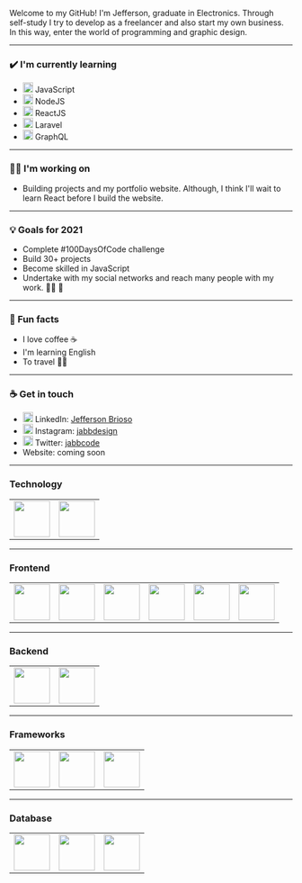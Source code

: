 <!-- <img src= "https://github.com/Juel07/Juel07/blob/master/github-banner-BW.png"></img> -->

Welcome to my GitHub! I'm Jefferson, graduate in Electronics. Through self-study I try to develop as a freelancer and also start my own business. In this way, enter the world of programming and graphic design.

<hr/>

### ✔️ I'm currently learning
- <img height="18px" src="https://cdn.svgporn.com/logos/javascript.svg"> JavaScript 
- <img height="18px" src="https://cdn.svgporn.com/logos/nodejs-icon.svg"> NodeJS
- <img height="18px" src="https://cdn.svgporn.com/logos/react.svg"> ReactJS
- <img height="18px" src="https://cdn.svgporn.com/logos/laravel.svg"> Laravel
- <img height="18px" src="https://cdn.svgporn.com/logos/graphql.svg"> GraphQL

<hr/>

### :man_technologist: I'm working on
- Building projects and my portfolio website. 
Although, I think I'll wait to learn React before I build the website.

<hr/>

### 💡 Goals for 2021
- Complete #100DaysOfCode challenge
- Build 30+ projects 
- Become skilled in JavaScript
- Undertake with my social networks and reach many people with my work. :man_technologist: :art:

<hr/>

### 🌴 Fun facts
- I love coffee :coffee:
- I'm learning English
- To travel :pilot:

<hr/>

### ☕ Get in touch


- <img height="18px" src="https://cdn.svgporn.com/logos/linkedin-icon.svg"> LinkedIn: <a href = "https://www.linkedin.com/in/jefferson-brioso-899356199/">Jefferson Brioso</a>
- <img height="18px" src="https://cdn.svgporn.com/logos/instagram-icon.svg"> Instagram: <a href = "https://www.instagram.com/jabbdesign/?hl=es">jabbdesign</a>
- <img height="18px" src="https://cdn.svgporn.com/logos/twitter.svg?response-content-disposition=attachment%3Bfilename%3Dtwitter.svg"> Twitter: <a href="https://twitter.com/Jabbcode">jabbcode</a>
- Website: coming soon

<hr/>

### Technology

<table>
  <tbody>
    <tr valign="top">
      <td width="50%" align="center">
        <img height="64px" src="https://cdn.svgporn.com/logos/arduino.svg">
      </td>
      <td width="50%" align="center">
        <img height="64px" src="https://cdn.svgporn.com/logos/raspberry-pi.svg">
      </td>
    </tr>
  </tbody>
</table>

<hr/>


### Frontend

<table>
  <tbody>
    <tr valign="top">
      <td align="center">
        <img height="64px" src="https://cdn.svgporn.com/logos/html-5.svg">
      </td>
      <td align="center">
        <img height="64px" src="https://cdn.svgporn.com/logos/css-3.svg">
      </td>
      <td align="center">
        <img height="64px" src="https://cdn.svgporn.com/logos/javascript.svg">
      </td>
      <td align="center">
        <img height="64px" src="https://cdn.svgporn.com/logos/bootstrap.svg">
      </td>
      <td align="center">
        <img height="64px" src="https://cdn.svgporn.com/logos/node-sass.svg">
      </td>
      <td align="center">
        <img height="64px" src="https://cdn.svgporn.com/logos/tailwindcss-icon.svg?response-content-disposition=attachment%3Bfilename%3Dtailwindcss-icon.svg">
      </td>
    </tr>
  </tbody>
</table>

<hr/>

### Backend

<table>
  <tbody>
    <tr valign="top">
      <td align="center">
        <img height="64px" src="https://cdn.svgporn.com/logos/nodejs-icon.svg">
      </td>
      <td align="center">
        <img height="64px" src="https://cdn.svgporn.com/logos/php.svg">
      </td>
    </tr>
  </tbody>
</table>

<hr/>

### Frameworks

<table>
  <tbody>
    <tr valign="top">
      <td align="center">
        <img height="64px" src="https://cdn.svgporn.com/logos/react.svg">
      </td>
      <td align="center">
        <img height="64px" src="https://cdn.svgporn.com/logos/vue.svg">
      </td>
      <td align="center">
        <img height="64px" src="https://cdn.svgporn.com/logos/laravel.svg">
      </td>
    </tr>
  </tbody>
</table>

<hr/>

### Database
<table>
  <tbody>
    <tr valign="top">
      <td align="center">
        <img height="64px" src="https://cdn.svgporn.com/logos/apache.svg">
      </td>
      <td align="center">
        <img height="64px" src="https://www.vectorlogo.zone/logos/mysql/mysql-ar21.svg">
      </td>
      <td align="center">
        <img height="64px" src="https://cdn.svgporn.com/logos/mongodb.svg">
      </td>
    </tr>
  </tbody>
</table>

<!-- [![Top Langs](https://github-readme-stats.vercel.app/api/top-langs/?username=jabbcode&layout=compact&theme=tokyonight)](https://github.com/anuraghazra/github-readme-stats) ![Anurag's GitHub stats](https://github-readme-stats.vercel.app/api?username=jabbcode&show_icons=true&theme=tokyonight) -->
